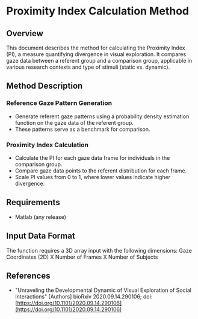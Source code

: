 # Proximity Index Calculation Method

## Overview
This document describes the method for calculating the Proximity Index (PI),
a measure quantifying divergence in visual exploration. It compares gaze data
between a referent group and a comparison group, applicable in various research contexts and type of stimuli (static vs. dynamic).

## Method Description

### Reference Gaze Pattern Generation
- Generate referent gaze patterns using a probability density estimation
  function on the gaze data of the referent group.
- These patterns serve as a benchmark for comparison.

### Proximity Index Calculation
- Calculate the PI for each gaze data frame for individuals in the comparison group.
- Compare gaze data points to the referent distribution for each frame.
- Scale PI values from 0 to 1, where lower values indicate higher divergence.

## Requirements
- Matlab (any release)

## Input Data Format
  The function requires a 3D array input with the following dimensions: Gaze Coordinates (2D) X Number of Frames X Number of Subjects


## References
- "Unraveling the Developmental Dynamic of Visual Exploration of Social Interactions"
  [Authors]
  bioRxiv 2020.09.14.290106; doi: [https://doi.org/10.1101/2020.09.14.290106](https://doi.org/10.1101/2020.09.14.290106)
